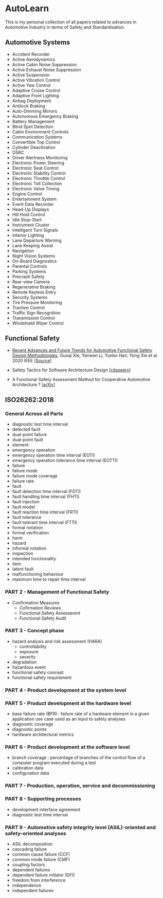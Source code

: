 # AutoLearn

This is my personal collection of all papers related to advances in Automotive Industry in terms of Safety and Standardisation.

## Automotive Systems
* Accident Recorder
* Active Aerodynamics
* Active Cabin Noise Suppression
* Active Exhaust Noise Suppression
* Active Suspension
* Active Vibration Control
* Active Yaw Control
* Adaptive Cruise Control
* Adaptive Front Lighting
* Airbag Deployment
* Antilock Braking
* Auto-Dimming Mirrors
* Autonomous Emergency Braking
* Battery Management
* Blind Spot Detection
* Cabin Environment Controls
* Communication Systems
* Convertible Top Control
* Cylinder Deactivation
* DSRC
* Driver Alertness Monitoring
* Electronic Power Steering
* Electronic Seat Control
* Electronic Stability Control
* Electronic Throttle Control
* Electronic Toll Collection
* Electronic Valve Timing
* Engine Control
* Entertainment System
* Event Data Recorder
* Head-Up Displays
* Hill Hold Control
* Idle Stop-Start
* Instrument Cluster
* Intelligent Turn Signals
* Interior Lighting
* Lane Departure Warning
* Lane Keeping Assist
* Navigation
* Night Vision Systems
* On-Board Diagnostics
* Parental Controls
* Parking Systems
* Precrash Safety
* Rear-view Camera
* Regenerative Braking
* Remote Keyless Entry
* Security Systems
* Tire Pressure Monitoring
* Traction Control
* Traffic Sign Recognition
* Transmission Control
* Windshield Wiper Control


## Functional Safety
* [Recent Advances and Future Trends for Automotive Functional Safety Design Methodologies](https://github.com/VijayVaghasiya/AutoLearn/blob/main/myLearning/Recent%20Advances%20and%20Future%20Trends.md), Guoqi Xie, Yanwen Li, Yunbo Han, Yong Xie et al. 2020 IEEE [[Source](https://ieeexplore.ieee.org/document/9026820)]

* Safety Tactics for Software Architecture Design [[citeseerx](http://citeseerx.ist.psu.edu/viewdoc/download?doi=10.1.1.62.2420&rep=rep1&type=pdf)]
* A Functional Safety Assessment Method for Cooperative Automotive Architecture ? [[arXiv](https://arxiv.org/pdf/2104.13729.pdf)]


## ISO26262:2018

### General Across all Parts 
* diagnostic test time interval
* detected fault
* dual-point failure
* dual-point fault
* element
* emergency operation
* emergency operation time interval (EOTI)
* emergency operation tolerance time interval (EOTTI)
* failure
* failure mode
* failure mode coverage
* failure rate
* fault
* fault detection time interval (FDTI)
* fault handling time interval (FHTI)
* fault injection
* fault model
* fault reaction time interval (FRTI)
* fault tolerance
* fault tolerant time interval (FTTI)
* formal notation
* formal verification
* harm
* hazard
* informal notation
* inspection
* intended functionality
* item
* latent fault
* malfunctioning behaviour
* maximum time to repair time interval

### PART 2 - Management of Functional Safety

* Confirmation Measures
  * Cofirmation Reviews
  * Functional Safety Assessemnt
  * Functional Safety Audit

### PART 3 - Concept phase
* hazard analysis and risk assessment (HARA)
  * controllability
  * exposure
  * severity
* degradation
* hazardous event
* functional safety concept
* functional safety requirement

### PART 4 - Product development at the system level


### PART 5 - Product development at the hardware level
* base failure rate (BFR) : failure rate of a hardware element in a given application use case used as an input to safety analyses
* diagnostic coverage
* diagnostic points
* hardware architectural metrics


### PART 6 - Product development at the software level
* branch coverage : percentage of branches of the control flow of a computer program executed during a test
* calibration data
* configuration data

### PART 7 - Production, operation, service and decommissioning


### PART 8 - Supporting processes
* development interface agreement
* diagnostic test time interval


### PART 9 - Automotive safety integrity level (ASIL)-oriented and safety-oriented analyses

* ASIL decomposition
* cascading failure 
* common cause failure (CCF)
* common mode failure (CMF)
* coupling factors
* dependent failures
* dependent failure initiator (DFI)
* freedom from interference
* independence
* independent failures

